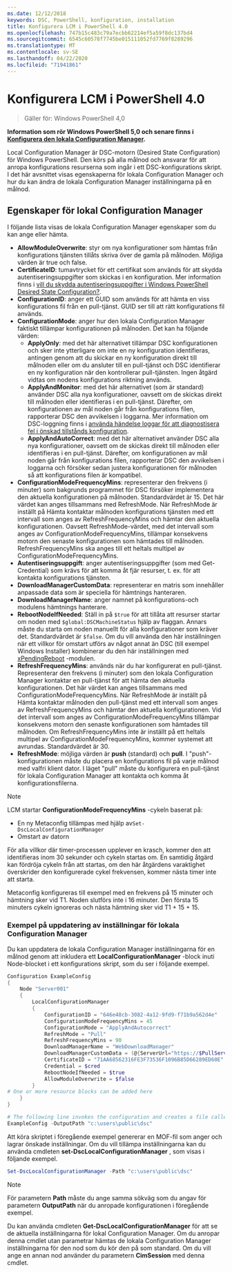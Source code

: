 ```yaml
---
ms.date: 12/12/2018
keywords: DSC, PowerShell, konfiguration, installation
title: Konfigurera LCM i PowerShell 4.0
ms.openlocfilehash: 747b15c483c79a7ecbb62214ef5a59f8dc137bd4
ms.sourcegitcommit: 6545c60578f7745be015111052fd7769f8289296
ms.translationtype: MT
ms.contentlocale: sv-SE
ms.lasthandoff: 04/22/2020
ms.locfileid: "71941861"
---
```

# <a name="configuring-the-lcm-in-powershell-40"></a>Konfigurera LCM i PowerShell 4.0

>Gäller för: Windows PowerShell 4,0

**Information som rör Windows PowerShell 5,0 och senare finns i [Konfigurera den lokala Configuration Manager](metaConfig.md).**

Local Configuration Manager är DSC-motorn (Desired State Configuration) för Windows PowerShell.
Den körs på alla målnod och ansvarar för att anropa konfigurations resurserna som ingår i ett DSC-konfigurations skript.
I det här avsnittet visas egenskaperna för lokala Configuration Manager och hur du kan ändra de lokala Configuration Manager inställningarna på en målnod.

## <a name="local-configuration-manager-properties"></a>Egenskaper för lokal Configuration Manager

I följande lista visas de lokala Configuration Manager egenskaper som du kan ange eller hämta.

- **AllowModuleOverwrite**: styr om nya konfigurationer som hämtas från konfigurations tjänsten tillåts skriva över de gamla på målnoden. Möjliga värden är true och false.
- **CertificateID**: tumavtrycket för ett certifikat som används för att skydda autentiseringsuppgifter som skickas i en konfiguration. Mer information finns i [vill du skydda autentiseringsuppgifter i Windows PowerShell Desired State Configuration?](https://blogs.msdn.microsoft.com/powershell/2014/01/31/want-to-secure-credentials-in-windows-powershell-desired-state-configuration/).
- **ConfigurationID**: anger ett GUID som används för att hämta en viss konfigurations fil från en pull-tjänst. GUID ser till att rätt konfigurations fil används.
- **ConfigurationMode**: anger hur den lokala Configuration Manager faktiskt tillämpar konfigurationen på målnoden. Det kan ha följande värden:
  - **ApplyOnly**: med det här alternativet tillämpar DSC konfigurationen och sker inte ytterligare om inte en ny konfiguration identifieras, antingen genom att du skickar en ny konfiguration direkt till målnoden eller om du ansluter till en pull-tjänst och DSC identifierar en ny konfiguration när den kontrollerar pull-tjänsten. Ingen åtgärd vidtas om nodens konfigurations riktning används.
  - **ApplyAndMonitor**: med det här alternativet (som är standard) använder DSC alla nya konfigurationer, oavsett om de skickas direkt till målnoden eller identifieras i en pull-tjänst. Därefter, om konfigurationen av mål noden går från konfigurations filen, rapporterar DSC den avvikelsen i loggarna. Mer information om DSC-loggning finns i [använda händelse loggar för att diagnostisera fel i önskad tillstånds konfiguration](https://blogs.msdn.com/b/powershell/archive/2014/01/03/using-event-logs-to-diagnose-errors-in-desired-state-configuration.aspx).
  - **ApplyAndAutoCorrect**: med det här alternativet använder DSC alla nya konfigurationer, oavsett om de skickas direkt till målnoden eller identifieras i en pull-tjänst. Därefter, om konfigurationen av mål noden går från konfigurations filen, rapporterar DSC den avvikelsen i loggarna och försöker sedan justera konfigurationen för målnoden så att konfigurations filen är kompatibel.
- **ConfigurationModeFrequencyMins**: representerar den frekvens (i minuter) som bakgrunds programmet för DSC försöker implementera den aktuella konfigurationen på målnoden. Standardvärdet är 15. Det här värdet kan anges tillsammans med RefreshMode. När RefreshMode är inställt på Hämta kontaktar målnoden konfigurations tjänsten med ett intervall som anges av RefreshFrequencyMins och hämtar den aktuella konfigurationen. Oavsett RefreshMode-värdet, med det intervall som anges av ConfigurationModeFrequencyMins, tillämpar konsekvens motorn den senaste konfigurationen som hämtades till målnoden. RefreshFrequencyMins ska anges till ett heltals multipel av ConfigurationModeFrequencyMins.
- **Autentiseringsuppgift**: anger autentiseringsuppgifter (som med Get-Credential) som krävs för att komma åt fjär resurser, t. ex. för att kontakta konfigurations tjänsten.
- **DownloadManagerCustomData**: representerar en matris som innehåller anpassade data som är speciella för hämtnings hanteraren.
- **DownloadManagerName**: anger namnet på konfigurations-och modulens hämtnings hanterare.
- **RebootNodeIfNeeded**: Ställ in på `$true` för att tillåta att resurser startar om noden med `$global:DSCMachineStatus` hjälp av flaggan. Annars måste du starta om noden manuellt för alla konfigurationer som kräver det. Standardvärdet är `$false`. Om du vill använda den här inställningen när ett villkor för omstart utförs av något annat än DSC (till exempel Windows Installer) kombinerar du den här inställningen med [xPendingReboot](https://github.com/powershell/xpendingreboot) -modulen.
- **RefreshFrequencyMins**: används när du har konfigurerat en pull-tjänst. Representerar den frekvens (i minuter) som den lokala Configuration Manager kontaktar en pull-tjänst för att hämta den aktuella konfigurationen. Det här värdet kan anges tillsammans med ConfigurationModeFrequencyMins. När RefreshMode är inställt på Hämta kontaktar målnoden den pull-tjänst med ett intervall som anges av RefreshFrequencyMins och hämtar den aktuella konfigurationen. Vid det intervall som anges av ConfigurationModeFrequencyMins tillämpar konsekvens motorn den senaste konfigurationen som hämtades till målnoden. Om RefreshFrequencyMins inte är inställt på ett heltals multipel av ConfigurationModeFrequencyMins, kommer systemet att avrundas. Standardvärdet är 30.
- **RefreshMode**: möjliga värden är **push** (standard) och **pull**. I "push"-konfigurationen måste du placera en konfigurations fil på varje målnod med valfri klient dator. I läget "pull" måste du konfigurera en pull-tjänst för lokala Configuration Manager att kontakta och komma åt konfigurationsfilerna.

> [!NOTE]
> LCM startar **ConfigurationModeFrequencyMins** -cykeln baserat på:
>
> - En ny Metaconfig tillämpas med hjälp av`Set-DscLocalConfigurationManager`
> - Omstart av datorn
>
> För alla villkor där timer-processen upplever en krasch, kommer den att identifieras inom 30 sekunder och cykeln startas om.
> En samtidig åtgärd kan fördröja cykeln från att startas, om den här åtgärdens varaktighet överskrider den konfigurerade cykel frekvensen, kommer nästa timer inte att starta.
>
> Metaconfig konfigureras till exempel med en frekvens på 15 minuter och hämtning sker vid T1.  Noden slutförs inte i 16 minuter.  Den första 15 minuters cykeln ignoreras och nästa hämtning sker vid T1 + 15 + 15.

### <a name="example-of-updating-local-configuration-manager-settings"></a>Exempel på uppdatering av inställningar för lokala Configuration Manager

Du kan uppdatera de lokala Configuration Manager inställningarna för en målnod genom att inkludera ett **LocalConfigurationManager** -block inuti Node-blocket i ett konfigurations skript, som du ser i följande exempel.

```powershell
Configuration ExampleConfig
{
    Node "Server001"
    {
        LocalConfigurationManager
        {
            ConfigurationID = "646e48cb-3082-4a12-9fd9-f71b9a562d4e"
            ConfigurationModeFrequencyMins = 45
            ConfigurationMode = "ApplyAndAutocorrect"
            RefreshMode = "Pull"
            RefreshFrequencyMins = 90
            DownloadManagerName = "WebDownloadManager"
            DownloadManagerCustomData = (@{ServerUrl="https://$PullService/psdscpullserver.svc"})
            CertificateID = "71AA68562316FE3F73536F1096B85D66289ED60E"
            Credential = $cred
            RebootNodeIfNeeded = $true
            AllowModuleOverwrite = $false
        }
# One or more resource blocks can be added here
    }
}

# The following line invokes the configuration and creates a file called Server001.meta.mof at the specified path
ExampleConfig -OutputPath "c:\users\public\dsc"
```

Att köra skriptet i föregående exempel genererar en MOF-fil som anger och lagrar önskade inställningar.
Om du vill tillämpa inställningarna kan du använda cmdleten **set-DscLocalConfigurationManager** , som visas i följande exempel.

```powershell
Set-DscLocalConfigurationManager -Path "c:\users\public\dsc"
```

> [!NOTE]
> För parametern **Path** måste du ange samma sökväg som du angav för parametern **OutputPath** när du anropade konfigurationen i föregående exempel.

Du kan använda cmdleten **Get-DscLocalConfigurationManager** för att se de aktuella inställningarna för lokal Configuration Manager.
Om du anropar denna cmdlet utan parametrar hämtas de lokala Configuration Manager inställningarna för den nod som du kör den på som standard.
Om du vill ange en annan nod använder du parametern **CimSession** med denna cmdlet.
